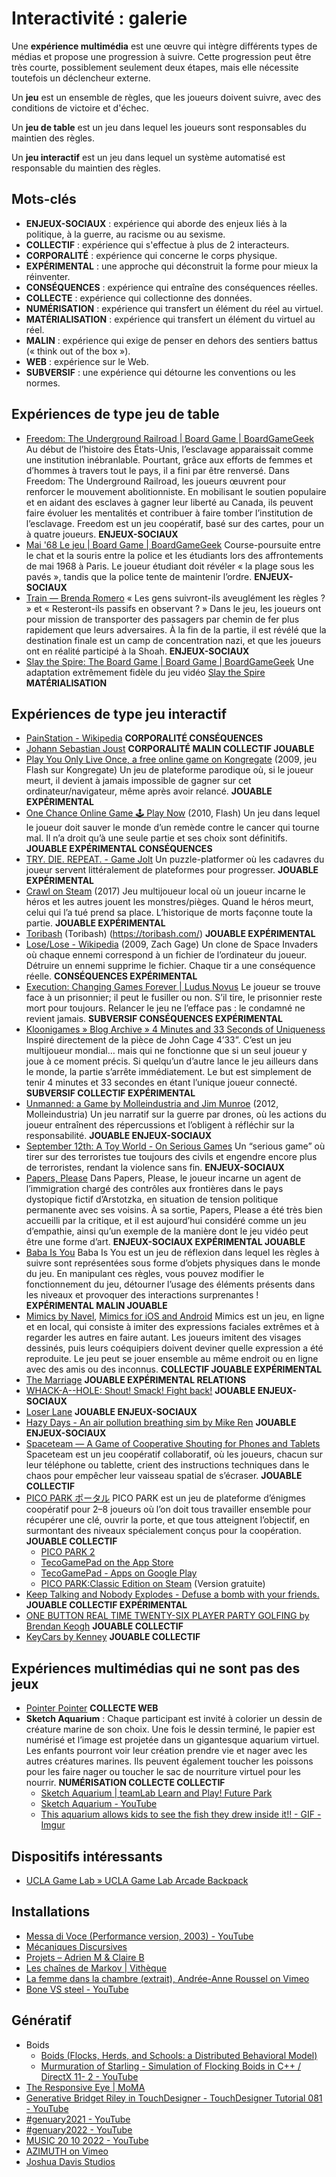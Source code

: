 # Interactivité : galerie

Une **expérience multimédia** est une œuvre qui intègre différents types de médias et propose une progression à suivre. Cette progression peut être très courte, possiblement seulement deux étapes, mais elle nécessite toutefois un déclencheur externe.

Un **jeu** est un ensemble de règles, que les joueurs doivent suivre, avec des conditions de victoire et d'échec. 

Un **jeu de table** est un jeu dans lequel les joueurs sont responsables du maintien des règles.

Un **jeu interactif** est un jeu dans lequel un système automatisé est responsable du maintien des règles.

## Mots-clés
- **ENJEUX-SOCIAUX** : expérience qui aborde des enjeux liés à la politique, à la guerre, au racisme ou au sexisme.
- **COLLECTIF** : expérience qui s'effectue à plus de 2 interacteurs.
- **CORPORALITÉ** : expérience qui concerne le corps physique.
- **EXPÉRIMENTAL** : une approche qui déconstruit la forme pour mieux la réinventer.
- **CONSÉQUENCES** : expérience qui entraîne des conséquences réelles.
- **COLLECTE** : expérience qui collectionne des données.
- **NUMÉRISATION** : expérience qui transfert un élément du réel au virtuel.
- **MATÉRIALISATION** : expérience qui transfert un élément du virtuel au réel.
- **MALIN** : expérience qui exige de penser en dehors des sentiers battus (« think out of the box »).
- **WEB** : expérience sur le Web.
- **SUBVERSIF** : une expérience qui détourne les conventions ou les normes.

## Expériences de type jeu de table

- [Freedom: The Underground Railroad | Board Game | BoardGameGeek](https://boardgamegeek.com/boardgame/119506/freedom-the-underground-railroad) Au début de l’histoire des États-Unis, l’esclavage apparaissait comme une institution inébranlable. Pourtant, grâce aux efforts de femmes et d’hommes à travers tout le pays, il a fini par être renversé. Dans Freedom: The Underground Railroad, les joueurs œuvrent pour renforcer le mouvement abolitionniste. En mobilisant le soutien populaire et en aidant des esclaves à gagner leur liberté au Canada, ils peuvent faire évoluer les mentalités et contribuer à faire tomber l’institution de l’esclavage. Freedom est un jeu coopératif, basé sur des cartes, pour un à quatre joueurs. **ENJEUX-SOCIAUX**
- [Mai '68 Le jeu | Board Game | BoardGameGeek](https://boardgamegeek.com/boardgame/6907/mai-68-le-jeu) Course-poursuite entre le chat et la souris entre la police et les étudiants lors des affrontements de mai 1968 à Paris. Le joueur étudiant doit révéler « la plage sous les pavés », tandis que la police tente de maintenir l’ordre. **ENJEUX-SOCIAUX**
- [Train — Brenda Romero](https://brenda.games/train) « Les gens suivront-ils aveuglément les règles ? » et « Resteront-ils passifs en observant ? » Dans le jeu, les joueurs ont pour mission de transporter des passagers par chemin de fer plus rapidement que leurs adversaires. À la fin de la partie, il est révélé que la destination finale est un camp de concentration nazi, et que les joueurs ont en réalité participé à la Shoah. **ENJEUX-SOCIAUX**
- [Slay the Spire: The Board Game | Board Game | BoardGameGeek](https://boardgamegeek.com/boardgame/338960/slay-the-spire-the-board-game) Une adaptation extrêmement fidèle du jeu vidéo [Slay the Spire](https://www.megacrit.com/games/) **MATÉRIALISATION**

## Expériences de type jeu interactif

- [PainStation - Wikipedia](https://en.wikipedia.org/wiki/PainStation) **CORPORALITÉ CONSÉQUENCES**
- [Johann Sebastian Joust](http://www.jsjoust.com/) **CORPORALITÉ MALIN COLLECTIF JOUABLE**
- [Play You Only Live Once, a free online game on Kongregate](https://www.kongregate.com/games/raitendo/you-only-live-once) (2009, jeu Flash sur Kongregate) Un jeu de plateforme parodique où, si le joueur meurt, il devient à jamais impossible de gagner sur cet ordinateur/navigateur, même après avoir relancé. **JOUABLE EXPÉRIMENTAL**
- [One Chance Online Game 🕹️ Play Now](https://kbhgames.com/game/one-chance) (2010, Flash) Un jeu dans lequel le joueur doit sauver le monde d’un remède contre le cancer qui tourne mal. Il n’a droit qu’à une seule partie et ses choix sont définitifs. **JOUABLE EXPÉRIMENTAL CONSÉQUENCES**
- [TRY. DIE. REPEAT. - Game Jolt](https://gamejolt.net/?token=ruNSqzR8XX77ZGHfYUZSXVkrtHPV5P) Un puzzle-platformer où les cadavres du joueur servent littéralement de plateformes pour progresser. **JOUABLE EXPÉRIMENTAL**
- [Crawl on Steam](https://store.steampowered.com/app/293780/Crawl/) (2017) Jeu multijoueur local où un joueur incarne le héros et les autres jouent les monstres/pièges. Quand le héros meurt, celui qui l’a tué prend sa place. L’historique de morts façonne toute la partie. **JOUABLE EXPÉRIMENTAL**
- [Toribash](https://toribash.com/) (Toribash) (https://toribash.com/) **JOUABLE EXPÉRIMENTAL**
- [Lose/Lose - Wikipedia](https://en.wikipedia.org/wiki/Lose/Lose) (2009, Zach Gage) Un clone de Space Invaders où chaque ennemi correspond à un fichier de l’ordinateur du joueur. Détruire un ennemi supprime le fichier. Chaque tir a une conséquence réelle. **CONSÉQUENCES EXPÉRIMENTAL**
- [Execution: Changing Games Forever | Ludus Novus](https://ludusnovus.net/2008/06/05/execution-changing-games-forever/) Le joueur se trouve face à un prisonnier; il peut le fusiller ou non. S’il tire, le prisonnier reste mort pour toujours. Relancer le jeu ne l’efface pas : le condamné ne revient jamais. **SUBVERSIF CONSÉQUENCES EXPÉRIMENTAL**
- [Kloonigames » Blog Archive » 4 Minutes and 33 Seconds of Uniqueness](https://www.kloonigames.com/blog/games/4mins33secs)  Inspiré directement de la pièce de John Cage 4’33”. C’est un jeu multijoueur mondial… mais qui ne fonctionne que si un seul joueur y joue à ce moment précis. Si quelqu’un d’autre lance le jeu ailleurs dans le monde, la partie s’arrête immédiatement. Le but est simplement de tenir 4 minutes et 33 secondes en étant l’unique joueur connecté. **SUBVERSIF COLLECTIF EXPÉRIMENTAL**
- [Unmanned: a Game by Molleindustria and Jim Munroe](https://unmanned.molleindustria.org/#) (2012, Molleindustria) Un jeu narratif sur la guerre par drones, où les actions du joueur entraînent des répercussions et l’obligent à réfléchir sur la responsabilité. **JOUABLE ENJEUX-SOCIAUX**
- [September 12th: A Toy World - On Serious Games](http://www.onseriousgames.com/september-12th-a-toy-world-newsgame/) Un “serious game” où tirer sur des terroristes tue toujours des civils et engendre encore plus de terroristes, rendant la violence sans fin. **ENJEUX-SOCIAUX**
- [Papers, Please](https://papersplea.se/) Dans Papers, Please, le joueur incarne un agent de l’immigration chargé des contrôles aux frontières dans le pays dystopique fictif d’Arstotzka, en situation de tension politique permanente avec ses voisins. À sa sortie, Papers, Please a été très bien accueilli par la critique, et il est aujourd’hui considéré comme un jeu d’empathie, ainsi qu’un exemple de la manière dont le jeu vidéo peut être une forme d’art. **ENJEUX-SOCIAUX EXPÉRIMENTAL JOUABLE**
- [Baba Is You](https://hempuli.com/baba/) Baba Is You est un jeu de réflexion dans lequel les règles à suivre sont représentées sous forme d’objets physiques dans le monde du jeu. En manipulant ces règles, vous pouvez modifier le fonctionnement du jeu, détourner l’usage des éléments présents dans les niveaux et provoquer des interactions surprenantes ! **EXPÉRIMENTAL MALIN JOUABLE**
- [Mimics by Navel](https://navel.itch.io/mimics), [Mimics for iOS and Android](http://www.mimicsgame.com/) Mimics est un jeu, en ligne et en local, qui consiste à imiter des expressions faciales extrêmes et à regarder les autres en faire autant. Les joueurs imitent des visages dessinés, puis leurs coéquipiers doivent deviner quelle expression a été reproduite. Le jeu peut se jouer ensemble au même endroit ou en ligne avec des amis ou des inconnus. **COLLECTIF JOUABLE EXPÉRIMENTAL**
- [The Marriage](https://kyrie.pe/the_marriage/) **JOUABLE EXPÉRIMENTAL RELATIONS**
- [WHACK-A--HOLE: Shout! Smack! Fight back!](https://catodot.github.io/d/) **JOUABLE ENJEUX-SOCIAUX**
- [Loser Lane](https://marieflanagan.com/loserlanepark/) **JOUABLE ENJEUX-SOCIAUX**
- [Hazy Days - An air pollution breathing sim by Mike Ren](https://mikeyren.itch.io/hazydays) **JOUABLE ENJEUX-SOCIAUX**
- [Spaceteam — A Game of Cooperative Shouting for Phones and Tablets](https://spaceteam.ca/) Spaceteam est un jeu coopératif collaboratif, où les joueurs, chacun sur leur téléphone ou tablette, crient des instructions techniques dans le chaos pour empêcher leur vaisseau spatial de s’écraser. **JOUABLE COLLECTIF**
- [PICO PARK ポータル](https://picoparkgame.com/) PICO PARK est un jeu de plateforme d’énigmes coopératif pour 2–8 joueurs où l’on doit tous travailler ensemble pour récupérer une clé, ouvrir la porte, et que tous atteignent l’objectif, en surmontant des niveaux spécialement conçus pour la coopération. **JOUABLE COLLECTIF**
    - [PICO PARK 2](https://picoparkgame.com/pp2/)
    - [TecoGamePad on the App Store](https://apps.apple.com/us/app/tecogamepad/id1080510485)
    - [TecoGamePad - Apps on Google Play](https://play.google.com/store/apps/details?id=toybox.app.teco_game_pad)
    - [PICO PARK:Classic Edition on Steam](https://store.steampowered.com/app/461040/PICO_PARKClassic_Edition/) (Version gratuite)
- [Keep Talking and Nobody Explodes - Defuse a bomb with your friends.](https://keeptalkinggame.com/) **JOUABLE COLLECTIF EXPÉRIMENTAL**
- [ONE BUTTON REAL TIME TWENTY-SIX PLAYER PARTY GOLFING by Brendan Keogh](https://brkeogh.itch.io/one-button-real-time-twenty-six-player-party-golfing) **JOUABLE COLLECTIF**
- [KeyCars by Kenney](https://kenney.itch.io/keycars) **JOUABLE COLLECTIF**

## Expériences multimédias qui ne sont pas des jeux

- [Pointer Pointer](https://pointerpointer.com/)  **COLLECTE WEB**
- **Sketch Aquarium** : Chaque participant est invité à colorier un dessin de créature marine de son choix. Une fois le dessin terminé, le papier est numérisé et l’image est projetée dans un gigantesque aquarium virtuel. Les enfants pourront voir leur création prendre vie et nager avec les autres créatures marines. Ils peuvent également toucher les poissons pour les faire nager ou toucher le sac de nourriture virtuel pour les nourrir. **NUMÉRISATION COLLECTE COLLECTIF**
    - [Sketch Aquarium | teamLab Learn and Play! Future Park](https://futurepark.teamlab.art/en/playinstallations/sketch_aquarium/)
    - [Sketch Aquarium - YouTube](https://www.youtube.com/watch?v=jIQXMN7I2b4)
    - [This aquarium allows kids to see the fish they drew inside it!! - GIF - Imgur](https://imgur.com/gallery/this-aquarium-allows-kids-to-see-fish-they-drew-inside-LYRvyGj) 

## Dispositifs intéressants

- [UCLA Game Lab » UCLA Game Lab Arcade Backpack](https://games.ucla.edu/game/ucla-game-lab-arcade-backpack)

## Installations

- [Messa di Voce (Performance version, 2003) - YouTube](https://www.youtube.com/watch?v=STRMcmj-gHc)
- [Mécaniques Discursives](https://www.mecaniques-discursives.com/)
- [Projets – Adrien M & Claire B](https://www.am-cb.net/projets)
- [Les chaînes de Markov | Vithèque](https://vitheque.com/fr/oeuvres/les-chaines-de-markov)
- [La femme dans la chambre (extrait), Andrée-Anne Roussel on Vimeo](https://vimeo.com/240049017)
- [Bone VS steel - YouTube](https://www.youtube.com/watch?v=WMt9G4GD-mw)

## Génératif

- Boids
    - [Boids (Flocks, Herds, and Schools: a Distributed Behavioral Model)](https://www.red3d.com/cwr/boids/)
    - [Murmuration of Starling - Simulation of Flocking Boids in C++ / DirectX 11- 2 - YouTube](https://www.youtube.com/watch?v=nbbd5uby0sY)
- [The Responsive Eye | MoMA](https://www.moma.org/calendar/exhibitions/2914?)
- [Generative Bridget Riley in TouchDesigner - TouchDesigner Tutorial 081 - YouTube](https://www.youtube.com/watch?v=gRIJ8tX9PiE)
- [#genuary2021 - YouTube](https://www.youtube.com/hashtag/genuary2021)
- [#genuary2022 - YouTube](https://www.youtube.com/hashtag/genuary2022)
- [MUSIC 20 10 2022 - YouTube](https://www.youtube.com/watch?v=LCfWhOyY3Q4)
- [AZIMUTH on Vimeo](https://vimeo.com/599494283)
- [Joshua Davis Studios](https://joshuadavis.com/)
